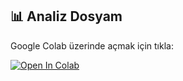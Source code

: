 ## 📊 Analiz Dosyam

Google Colab üzerinde açmak için tıkla:

[![Open In Colab](https://colab.research.google.com/assets/colab-badge.svg)](https://colab.research.google.com/drive/1fU9V7TYz-VKKKywYAkRcK0ysq5oVxmb4)
